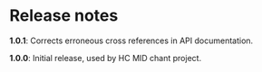 # Release notes

**1.0.1**:  Corrects erroneous cross references in API documentation.

**1.0.0**:  Initial release, used by HC MID chant project.
